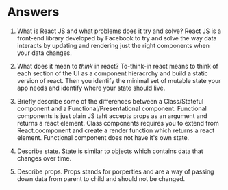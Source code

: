 # Answers

1.  What is React JS and what problems does it try and solve?
React JS is a front-end library developed by Facebook to try and solve the way data interacts by updating and rendering just the right components when your data changes.

1.  What does it mean to _think_ in react?
To-think-in react means to think of each section of the UI as a component hieracrchy and build a static version of react. Then you identify the minimal set of mutable state
your app needs and identify where your state should live.

1.  Briefly describe some of the differences between a Class/Stateful component and a Functional/Presentational component.
Functional components is just plain JS taht accepts props as an argument and returns a react element. Class components requires you to extend from React.cocmponent and 
create a render function which returns a react element. Functional component does not have it's own state.

1.  Describe state.
State is similar to objects which contains data that changes over time. 

1.  Describe props.
Props stands for porperties and are a way of passing down data from parent to child and should not be changed.